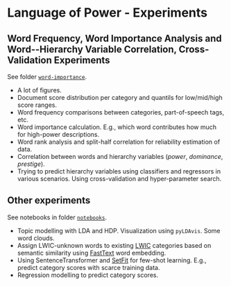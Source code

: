 # Language of Power - Experiments

## Word Frequency, Word Importance Analysis and Word--Hierarchy Variable Correlation, Cross-Validation Experiments

See folder [`word-importance`](word-importance).
* A lot of figures.
* Document score distribution per category and quantils for low/mid/high score ranges.
* Word frequency comparisons between categories, part-of-speech tags, etc.
* Word importance calculation. E.g., which word contributes how much for high-power descriptions.
* Word rank analysis and split-half correlation for reliability estimation of data.
* Correlation between words and hierarchy variables (_power_, _dominance_, _prestige_).
* Trying to predict hierarchy variables using classifiers and regressors in various scenarios. Using cross-validation and hyper-parameter search.

## Other experiments

See notebooks in folder [`notebooks`](notebooks).
* Topic modelling with LDA and HDP. Visualization using `pyLDAvis`. Some word clouds.
* Assign LWIC-unknown words to existing [LWIC](https://www.liwc.app/) categories based on semantic similarity using [FastText](https://fasttext.cc/) word embedding.
* Using SentenceTransformer and [SetFit](https://github.com/huggingface/setfit) for few-shot learning. E.g., predict category scores with scarce training data.
* Regression modelling to predict category scores.
